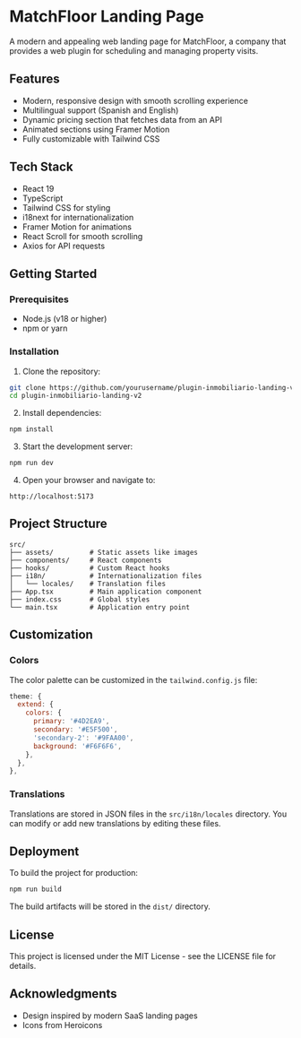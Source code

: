 # MatchFloor Landing Page

A modern and appealing web landing page for MatchFloor, a company that provides a web plugin for scheduling and managing property visits.

## Features

- Modern, responsive design with smooth scrolling experience
- Multilingual support (Spanish and English)
- Dynamic pricing section that fetches data from an API
- Animated sections using Framer Motion
- Fully customizable with Tailwind CSS

## Tech Stack

- React 19
- TypeScript
- Tailwind CSS for styling
- i18next for internationalization
- Framer Motion for animations
- React Scroll for smooth scrolling
- Axios for API requests

## Getting Started

### Prerequisites

- Node.js (v18 or higher)
- npm or yarn

### Installation

1. Clone the repository:
```bash
git clone https://github.com/yourusername/plugin-inmobiliario-landing-v2.git
cd plugin-inmobiliario-landing-v2
```

2. Install dependencies:
```bash
npm install
```

3. Start the development server:
```bash
npm run dev
```

4. Open your browser and navigate to:
```
http://localhost:5173
```

## Project Structure

```
src/
├── assets/         # Static assets like images
├── components/     # React components
├── hooks/          # Custom React hooks
├── i18n/           # Internationalization files
│   └── locales/    # Translation files
├── App.tsx         # Main application component
├── index.css       # Global styles
└── main.tsx        # Application entry point
```

## Customization

### Colors

The color palette can be customized in the `tailwind.config.js` file:

```js
theme: {
  extend: {
    colors: {
      primary: '#4D2EA9',
      secondary: '#E5F500',
      'secondary-2': '#9FAA00',
      background: '#F6F6F6',
    },
  },
},
```

### Translations

Translations are stored in JSON files in the `src/i18n/locales` directory. You can modify or add new translations by editing these files.

## Deployment

To build the project for production:

```bash
npm run build
```

The build artifacts will be stored in the `dist/` directory.

## License

This project is licensed under the MIT License - see the LICENSE file for details.

## Acknowledgments

- Design inspired by modern SaaS landing pages
- Icons from Heroicons
